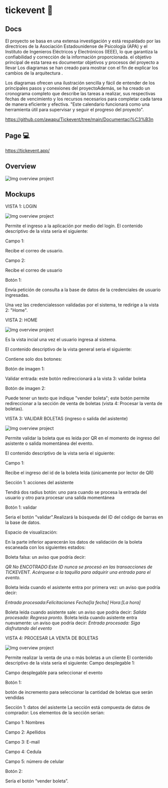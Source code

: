 # tickevent 🎫

## Docs
El proyecto se basa en una extensa investigación y está respaldado por las directrices de la Asociación Estadounidense de Psicología (APA) y el Instituto de Ingenieros Eléctricos y Electrónicos (IEEE), lo que garantiza la confiabilidad y corrección de la información proporcionada. el objetivo principal de esta tarea es documentar objetivos y procesos del proyecto a llevar Los diagramas se han creado para mostrar  con el fin de explicar los cambios de la arquitectura .

Los diagramas ofrecen una ilustración sencilla y fácil de entender de los principales pasos y conexiones del proyectoAdemás, se ha creado un cronograma completo que describe las tareas a realizar, sus respectivas fechas de vencimiento y los recursos necesarios para completar cada tarea de manera eficiente y efectiva. "Este calendario funcionará como una herramienta útil para supervisar y seguir el progreso del proyecto".

https://github.com/awapu/Tickevent/tree/main/Documentaci%C3%B3n

## Page 💻

https://tickevent.app/

## Overview 

![Img overview project](https://github.com/awapu/Tickevent/blob/main/public/images/Images/Monochrome%20Collage%20Ripped%20Paper%20Instagram%20Story.png)



 ## Mockups 
VISTA 1: LOGIN
 
![Img overview project](https://github.com/awapu/Tickevent/blob/main/public/images/Images/1.png)

 Permite el ingreso a la aplicación por medio del login.
 El contenido descriptivo de la vista sería el siguiente:
 
 Campo 1:
 
 Recibe el correo de usuario.

 Campo 2:
 
 Recibe el correo de usuario
 
 Botón 1:
 
 Envía petición de consulta a la base de datos de la credenciales de usuario ingresadas.
 
 Una vez las credencialesson validadas por el sistema, te redirige a la vista 2: "Home".
 
VISTA 2: HOME

![Img overview project](https://github.com/awapu/Tickevent/blob/main/public/images/Images/2.png)

Es la vista incial una vez el usuario ingresa al sistema.

El contenido descriptivo de la vista general seria el siguiente:

Contiene solo dos botones:

Botón de imagen 1:

Validar entrada: este botón redireccionará a la vista 3: validar boleta

Botón de imagen 2:

Puede tener un texto que indique "vender boleta"; este botón permite redireccionar a la sección de venta de boletas (vista 4: Procesar la venta de boletas).

VISTA 3: VALIDAR BOLETAS (ingreso o salida del asistente)

![Img overview project](https://github.com/awapu/Tickevent/blob/main/public/images/Images/3.png)

Permite validar la boleta que es leída por QR en el momento de ingreso del asistente o salida momentánea del evento.

El contenido descriptivo de la vista sería el siguiente:

Campo 1:

Recibe el ingreso del id de la boleta leída (únicamente por lector de QR)

Sección 1: acciones del asistente

Tendrá dos radius botón: uno para cuando se procesa la entrada del usuario y otro para procesar una salida momentánea

Botón 1: validar

Seria el botón "validar".Realizará la búsqueda del ID del código de barras en la base de datos.

Espacio de visualización:

En la parte inferior aparecerán los datos de validación de la boleta escaneada con los siguientes estados:

Boleta falsa: un aviso que podría decir:

*QR No ENCOTRADO:Este ID nunca se procesó en las transacciones de TICKEVENT.
Acérquese a la taquilla para adquirir una entrada para el evento.*

Boleta leida cuando el asistente entra por primera vez: un aviso que podría decir:

*Entrada procesada:Felicitaciones
Fecha[la fecha]
Hora:[La hora]*

Boleta leída cuando asistente sale: un aviso que podría decir:
*Salida procesada: Regresa pronto.*
Boleta leída cuando asistente entra nuevamente: un aviso que podría decir:
*Entrada procesada: Siga disfrutando del evento*

VISTA 4: PROCESAR LA VENTA DE BOLETAS

![Img overview project](https://github.com/awapu/Tickevent/blob/main/public/images/Images/4.png)

Permite realizar la venta de una o más boletas a un cliente
El contenido descriptivo de la vista sería el siguiente:
Campo desplegable 1:

Campo desplegable para seleccionar el evento

Botón 1:

botón de incremento para seleccionar la cantidad de boletas que serán vendidas

Sección 1: datos del asistente
La sección está compuesta de datos de comprador:
Los elementos de la sección serian:

Campo 1: Nombres

Campo 2: Apellidos

Campo 3: E-mail

Campo 4: Cedula

Campo 5: número de celular

Botón 2:

Sería el botón “vender boleta”.
 
 
